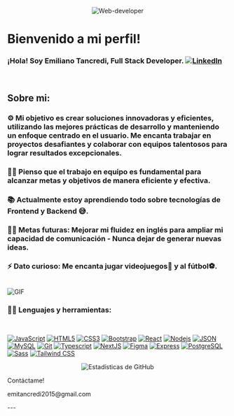 <p align="center">
  <img src="https://res.cloudinary.com/dg8awhbvm/image/upload/v1690815535/Proyecto%20JS%20vanilla/github-header-image_1_x1koqo.png" alt="Web-developer">
</p>

# Bienvenido a mi perfil!

### ¡Hola! Soy Emiliano Tancredi, Full Stack Developer. [![LinkedIn](https://img.shields.io/badge/-LinkedIn-blue?style=flat&logo=linkedin&logoColor=white&link=https://www.linkedin.com/in/emiliano-tancredi-b566bb253/)](https://www.linkedin.com/in/emiliano-tancredi-b566bb253/)

<br />

## Sobre mi:

### ⚙ Mi objetivo es crear soluciones innovadoras y eficientes, utilizando las mejores prácticas de desarrollo y manteniendo un enfoque centrado en el usuario. Me encanta trabajar en proyectos desafiantes y colaborar con equipos talentosos para lograr resultados excepcionales.


### 👨‍💻 Pienso que el trabajo en equipo es fundamental para alcanzar metas y objetivos de manera eficiente y efectiva.<br />
### 📚 Actualmente estoy aprendiendo todo sobre tecnologías de Frontend y Backend 😅. <br />
### 💪🏼 Metas futuras: Mejorar mi fluidez en inglés para ampliar mi capacidad de comunicación - Nunca dejar de generar nuevas ideas. <br />
### ⚡ Dato curioso: Me encanta jugar videojuegos👾 y al fútbol⚽. <br />

<br />

  <img align="center" alt="GIF" src="https://media.giphy.com/media/836HiJc7pgzy8iNXCn/giphy.gif" />
  
### 👨‍💻 Lenguajes y herramientas:

<br />

[![JavaScript](https://img.shields.io/badge/-JavaScript-black?style=flat&logo=javascript&link=https://github.com/EmilianoTancredi21)](https://github.com/EmilianoTancredi21)
[![HTML5](https://img.shields.io/badge/-HTML5-E34F26?style=flat&logo=html5&logoColor=white&https://github.com/EmilianoTancredi21)](https://github.com/EmilianoTancredi21)
[![CSS3](https://img.shields.io/badge/-CSS3-1572B6?style=flat&logo=css3&link=https://github.com/EmilianoTancredi21)](https://github.com/EmilianoTancredi21)
[![Bootstrap](https://img.shields.io/badge/-Bootstrap-563D7C?style=flat&logo=bootstrap&link=https://github.com/EmilianoTancredi21)](https://github.com/EmilianoTancredi21)
[![React](https://img.shields.io/badge/-React-black?style=flat&logo=react&link=https://github.com/EmilianoTancredi21)](https://github.com/EmilianoTancredi21)
[![Nodejs](https://img.shields.io/badge/-Nodejs-green?style=flat&logo=Node.js&link=https://github.com/EmilianoTancredi21)](https://github.com/EmilianoTancredi21)
[![JSON](https://img.shields.io/badge/-json-02569B?style=flat&logo=json&link=https://github.com/EmilianoTancredi21)](https://github.com/EmilianoTancredi21)
[![MySQL](https://img.shields.io/badge/-MySQL-black?style=flat&logo=mysql&link=https://github.com/EmilianoTancredi21)](https://github.com/EmilianoTancredi21)
[![Git](https://img.shields.io/badge/-Git-black?style=flat&logo=git&link=https://github.com/EmilianoTancredi21)](https://github.com/EmilianoTancredi21)
[![Typescript](https://img.shields.io/badge/-TypeScript-white?style=flat&logo=typescript&link=https://github.com/EmilianoTancredi21)](https://github.com/EmilianoTancredi21)
[![NextJS](https://img.shields.io/badge/-NextJS-black?style=flat&logo=nextjs&link=https://github.com/EmilianoTancredi21)](https://github.com/EmilianoTancredi21)
[![Figma](https://img.shields.io/badge/-Figma-purple?style=flat&logo=figma&link=https://github.com/EmilianoTancredi21)](https://github.com/EmilianoTancredi21)
[![Express](https://img.shields.io/badge/-Express-black?style=flat&logo=express&link=https://github.com/EmilianoTancredi21)](https://github.com/EmilianoTancredi21)
[![PostgreSQL](https://img.shields.io/badge/-PostgreSQL-blue?style=flat&logo=postgresql&link=https://github.com/EmilianoTancredi21)](https://github.com/EmilianoTancredi21)
[![Sass](https://img.shields.io/badge/-Sass-pink?style=flat&logo=sass&link=https://github.com/EmilianoTancredi21)](https://github.com/EmilianoTancredi21)
[![Tailwind CSS](https://img.shields.io/badge/-Tailwind_CSS-blue?style=flat&logo=tailwind-css&link=https://github.com/EmilianoTancredi21)](https://github.com/EmilianoTancredi21)

<p align='center'>
     <img align="center" src="https://github-readme-stats.vercel.app/api?username=EmilianoTancredi21&show_icons=true&title_color=fff&icon_color=79ff97&text_color=efefef&bg_color=24292e" alt="Estadísticas de GitHub">
   </p>


<p>Contáctame!</p>
<p>emitancredi2015@gmail.com</p>
---
